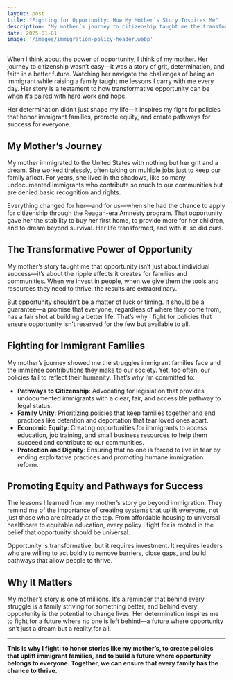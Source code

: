 ```yaml
---
layout: post
title: "Fighting for Opportunity: How My Mother’s Story Inspires Me"
description: "My mother’s journey to citizenship taught me the transformative power of opportunity. Her determination inspires my fight for policies that honor immigrant families, promote equity, and create pathways for success."
date: 2025-01-01
image: '/images/immigration-policy-header.webp'
---
```


When I think about the power of opportunity, I think of my mother. Her journey to citizenship wasn’t easy—it was a story of grit, determination, and faith in a better future. Watching her navigate the challenges of being an immigrant while raising a family taught me lessons I carry with me every day. Her story is a testament to how transformative opportunity can be when it’s paired with hard work and hope.

Her determination didn’t just shape my life—it inspires my fight for policies that honor immigrant families, promote equity, and create pathways for success for everyone.

## My Mother’s Journey

My mother immigrated to the United States with nothing but her grit and a dream. She worked tirelessly, often taking on multiple jobs just to keep our family afloat. For years, she lived in the shadows, like so many undocumented immigrants who contribute so much to our communities but are denied basic recognition and rights.

Everything changed for her—and for us—when she had the chance to apply for citizenship through the Reagan-era Amnesty program. That opportunity gave her the stability to buy her first home, to provide more for her children, and to dream beyond survival. Her life transformed, and with it, so did ours.

## The Transformative Power of Opportunity

My mother’s story taught me that opportunity isn’t just about individual success—it’s about the ripple effects it creates for families and communities. When we invest in people, when we give them the tools and resources they need to thrive, the results are extraordinary.

But opportunity shouldn’t be a matter of luck or timing. It should be a guarantee—a promise that everyone, regardless of where they come from, has a fair shot at building a better life. That’s why I fight for policies that ensure opportunity isn’t reserved for the few but available to all.

## Fighting for Immigrant Families

My mother’s journey showed me the struggles immigrant families face and the immense contributions they make to our society. Yet, too often, our policies fail to reflect their humanity. That’s why I’m committed to:

- **Pathways to Citizenship**: Advocating for legislation that provides undocumented immigrants with a clear, fair, and accessible pathway to legal status.  
- **Family Unity**: Prioritizing policies that keep families together and end practices like detention and deportation that tear loved ones apart.  
- **Economic Equity**: Creating opportunities for immigrants to access education, job training, and small business resources to help them succeed and contribute to our communities.  
- **Protection and Dignity**: Ensuring that no one is forced to live in fear by ending exploitative practices and promoting humane immigration reform.

## Promoting Equity and Pathways for Success

The lessons I learned from my mother’s story go beyond immigration. They remind me of the importance of creating systems that uplift everyone, not just those who are already at the top. From affordable housing to universal healthcare to equitable education, every policy I fight for is rooted in the belief that opportunity should be universal.

Opportunity is transformative, but it requires investment. It requires leaders who are willing to act boldly to remove barriers, close gaps, and build pathways that allow people to thrive.

## Why It Matters

My mother’s story is one of millions. It’s a reminder that behind every struggle is a family striving for something better, and behind every opportunity is the potential to change lives. Her determination inspires me to fight for a future where no one is left behind—a future where opportunity isn’t just a dream but a reality for all.

---

**This is why I fight: to honor stories like my mother’s, to create policies that uplift immigrant families, and to build a future where opportunity belongs to everyone. Together, we can ensure that every family has the chance to thrive.**
